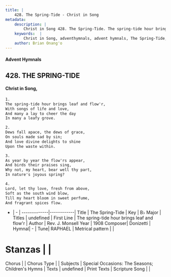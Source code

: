```yaml
---
title: |
    428. The Spring-Tide - Christ in Song
metadata:
    description: |
        Christ in Song 428. The Spring-Tide. The spring-tide hour brings leaf and flow'r, With songs of life and love, And many a lay to cheer the day In many a leafy grove.
    keywords:  |
        Christ in Song, adventhymnals, advent hymnals, The Spring-Tide, The spring-tide hour brings leaf and flow'r. 
    author: Brian Onang'o
---
```


#### Advent Hymnals
## 428. THE SPRING-TIDE
####  Christ in Song,

```txt
1.
The spring-tide hour brings leaf and flow'r,
With songs of life and love,
And many a lay to cheer the day
In many a leafy grove.

2.
Dews fall apace, the dews of grace,
On souls made sad by sin;
And love divine delights to shine
Upon the waste within.

3.
As year by year the flow'rs appear,
And birds their praises sing,
Why not, my heart, bear well thy part,
In nature's joyous spring?

4.
Lord, let thy love, fresh from above,
Soft as the south wind blow,
Till my heart bloom in sweet perfume,
And fragrant spices flow.

```

- |   -  |
-------------|------------|
Title | The Spring-Tide |
Key | B♭ Major |
Titles | undefined |
First Line | The spring-tide hour brings leaf and flow'r |
Author | Rev. J. Monsell
Year | 1908
Composer| Donizetti |
Hymnal|  - |
Tune| RAPHAEL |
Metrical pattern | |
# Stanzas |  |
Chorus |  |
Chorus Type |  |
Subjects | Special Occasions: The Seasons; Children's Hymns |
Texts | undefined |
Print Texts | 
Scripture Song |  |
    
